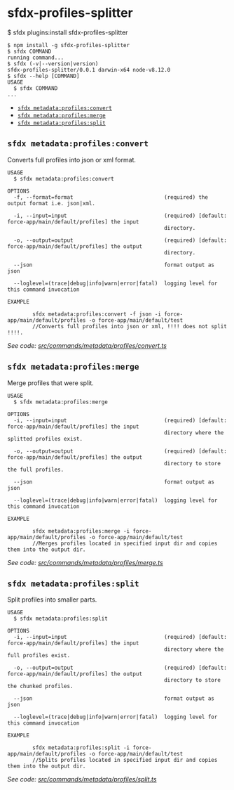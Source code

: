 sfdx-profiles-splitter
==
<!-- install -->
$ sfdx plugins:install sfdx-profiles-splitter

<!-- usage -->
```sh-session
$ npm install -g sfdx-profiles-splitter
$ sfdx COMMAND
running command...
$ sfdx (-v|--version|version)
sfdx-profiles-splitter/0.0.1 darwin-x64 node-v8.12.0
$ sfdx --help [COMMAND]
USAGE
  $ sfdx COMMAND
...
```
<!-- usagestop -->
<!-- commands -->
* [`sfdx metadata:profiles:convert`](#sfdx-metadataprofilesconvert)
* [`sfdx metadata:profiles:merge`](#sfdx-metadataprofilesmerge)
* [`sfdx metadata:profiles:split`](#sfdx-metadataprofilessplit)

## `sfdx metadata:profiles:convert`

Converts full profiles into json or xml format.

```
USAGE
  $ sfdx metadata:profiles:convert

OPTIONS
  -f, --format=format                             (required) the output format i.e. json|xml.

  -i, --input=input                               (required) [default: force-app/main/default/profiles] the input
                                                  directory.

  -o, --output=output                             (required) [default: force-app/main/default/profiles] the output
                                                  directory.

  --json                                          format output as json

  --loglevel=(trace|debug|info|warn|error|fatal)  logging level for this command invocation

EXAMPLE

  		sfdx metadata:profiles:convert -f json -i force-app/main/default/profiles -o force-app/main/default/test
  		//Converts full profiles into json or xml, !!!! does not split !!!!.
```

_See code: [src/commands/metadata/profiles/convert.ts](https://github.com/lodossDev/sfdx-profiles-splitter/blob/v0.0.1/src/commands/metadata/profiles/convert.ts)_

## `sfdx metadata:profiles:merge`

Merge profiles that were split.

```
USAGE
  $ sfdx metadata:profiles:merge

OPTIONS
  -i, --input=input                               (required) [default: force-app/main/default/profiles] the input
                                                  directory where the splitted profiles exist.

  -o, --output=output                             (required) [default: force-app/main/default/profiles] the output
                                                  directory to store the full profiles.

  --json                                          format output as json

  --loglevel=(trace|debug|info|warn|error|fatal)  logging level for this command invocation

EXAMPLE

  		sfdx metadata:profiles:merge -i force-app/main/default/profiles -o force-app/main/default/test
  		//Merges profiles located in specified input dir and copies them into the output dir.
```

_See code: [src/commands/metadata/profiles/merge.ts](https://github.com/lodossDev/sfdx-profiles-splitter/blob/v0.0.1/src/commands/metadata/profiles/merge.ts)_

## `sfdx metadata:profiles:split`

Split profiles into smaller parts.

```
USAGE
  $ sfdx metadata:profiles:split

OPTIONS
  -i, --input=input                               (required) [default: force-app/main/default/profiles] the input
                                                  directory where the full profiles exist.

  -o, --output=output                             (required) [default: force-app/main/default/profiles] the output
                                                  directory to store the chunked profiles.

  --json                                          format output as json

  --loglevel=(trace|debug|info|warn|error|fatal)  logging level for this command invocation

EXAMPLE

  		sfdx metadata:profiles:split -i force-app/main/default/profiles -o force-app/main/default/test
  		//Splits profiles located in specified input dir and copies them into the output dir.
```

_See code: [src/commands/metadata/profiles/split.ts](https://github.com/lodossDev/sfdx-profiles-splitter/blob/v0.0.1/src/commands/metadata/profiles/split.ts)_
<!-- commandsstop -->
